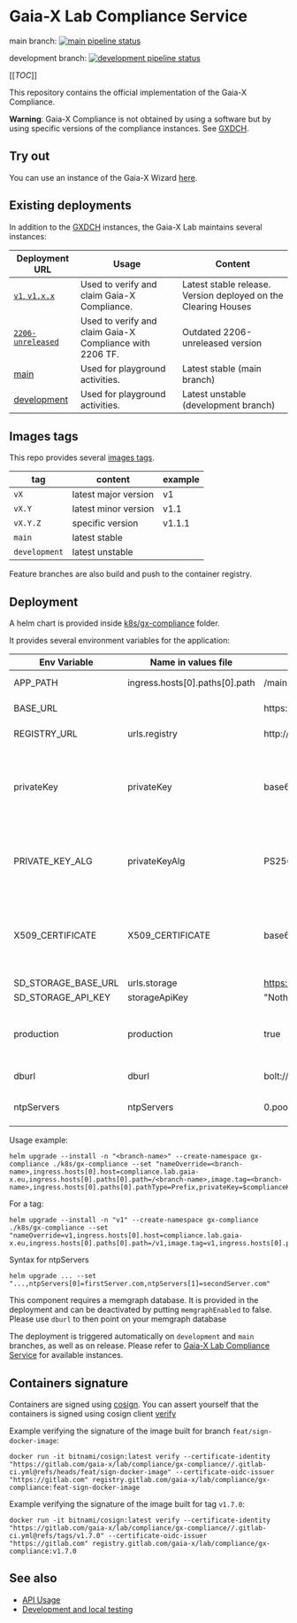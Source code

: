 # Gaia-X Lab Compliance Service

main
branch: [![main pipeline status](https://gitlab.com/gaia-x/lab/compliance/gx-compliance/badges/main/pipeline.svg)](https://gitlab.com/gaia-x/lab/compliance/gx-compliance/-/commits/main)

development
branch: [![development pipeline status](https://gitlab.com/gaia-x/lab/compliance/gx-compliance/badges/development/pipeline.svg)](https://gitlab.com/gaia-x/lab/compliance/gx-compliance/-/commits/development)

[[_TOC_]]

This repository contains the official implementation of the Gaia-X Compliance.

**Warning**: Gaia-X Compliance is not obtained by using a software but by using specific versions of the compliance
instances. See [GXDCH](https://gaia-x.eu/gxdch/).

## Try out

You can use an instance of the Gaia-X Wizard [here](https://wizard.lab.gaia-x.eu).

## Existing deployments

In addition to the [GXDCH](https://gaia-x.eu/gxdch/) instances, the Gaia-X Lab maintains several instances:

| Deployment URL                                                              | Usage                                                    | Content                                                        |
|-----------------------------------------------------------------------------|----------------------------------------------------------|----------------------------------------------------------------|
| [`v1`, `v1.x.x`](https://compliance.lab.gaia-x.eu/v1/docs/)                 | Used to verify and claim Gaia-X Compliance.              | Latest stable release. Version deployed on the Clearing Houses |
| [`2206-unreleased`](https://compliance.lab.gaia-x.eu/2206-unreleased/docs/) | Used to verify and claim Gaia-X Compliance with 2206 TF. | Outdated 2206-unreleased version                               |
| [main](https://compliance.lab.gaia-x.eu/main/docs/)                         | Used for playground activities.                          | Latest stable (main branch)                                    |
| [development](https://compliance.lab.gaia-x.eu/development/docs/)           | Used for playground activities.                          | Latest unstable (development branch)                           |

## Images tags

This repo provides
several [images tags](https://gitlab.com/gaia-x/lab/compliance/gx-compliance/container_registry/3036427).

| tag           | content              | example |
|---------------|----------------------|---------|
| `vX`          | latest major version | v1      |
| `vX.Y`        | latest minor version | v1.1    |
| `vX.Y.Z`      | specific version     | v1.1.1  |
| `main`        | latest stable        |         |
| `development` | latest unstable      |         |

Feature branches are also build and push to the container registry.

## Deployment

A helm chart is provided inside <a href="k8s/gx-compliance">k8s/gx-compliance</a> folder.

It provides several environment variables for the application:

| Env Variable        | Name in values file            | Default value                                                                                   | Note                                                                                                                                                                                |
|---------------------|--------------------------------|-------------------------------------------------------------------------------------------------|-------------------------------------------------------------------------------------------------------------------------------------------------------------------------------------|
| APP_PATH            | ingress.hosts[0].paths[0].path | /main                                                                                           | Deployment path of the application                                                                                                                                                  |
| BASE_URL            |                                | https://<ingress.hosts[0].host>/<ingress.hosts[0].paths[0].path>                                | URL of the deployed application                                                                                                                                                     |
| REGISTRY_URL        | urls.registry                  | http://<ingress.hosts[0].host>.replace("compliance","registry")/<ingress.hosts[0].path[0].path> | defaulted to same namespace registry                                                                                                                                                |
| privateKey          | privateKey                     | base64 value of "empty"                                                                         | This value is assigned automatically and contains the privateKey content. Stored in a secret in the cluster                                                                         |
| PRIVATE_KEY_ALG     | privateKeyAlg                  | PS256                                                                                           | the private key signature algorithm such as the ones described in the [`JsonWebSignature2020` library readme](https://gitlab.com/gaia-x/lab/json-web-signature-2020#key-algorithms) | This value is assigned automatically and contains the privateKeyAlg content. Stored in a secret in the cluster  |
| X509_CERTIFICATE    | X509_CERTIFICATE               | base64 value of "empty"                                                                         | This value is assigned automatically and contains the x509 certificate chain. Stored in a secret in the cluster                                                                     |
| SD_STORAGE_BASE_URL | urls.storage                   | https://example-storage.lab.gaia-x.eu                                                           |                                                                                                                                                                                     |
| SD_STORAGE_API_KEY  | storageApiKey                  | "Nothing"                                                                                       |                                                                                                                                                                                     |
| production          | production                     | true                                                                                            | Whether the component is deployed on production mode. Enables more checks                                                                                                           |
| dburl               | dburl                          | bolt://{{ include "gx-compliance.fullname" . \| trunc 50 \| trimSuffix "-"}}-memgraph:7687      | URL to connect to memgraph                                                                                                                                                          |
| ntpServers          | ntpServers                     | 0.pool.ntp.org,1.pool.ntp.org,2.pool.ntp.org,3.pool.ntp.org                                     | Array of NTP servers to call. Will be piped to toJson and quote                                                                                                                     |

Usage example:

```shell
helm upgrade --install -n "<branch-name>" --create-namespace gx-compliance ./k8s/gx-compliance --set "nameOverride=<branch-name>,ingress.hosts[0].host=compliance.lab.gaia-x.eu,ingress.hosts[0].paths[0].path=/<branch-name>,image.tag=<branch-name>,ingress.hosts[0].paths[0].pathType=Prefix,privateKey=$complianceKey,privateKeyAlg=$complianceKeyAlg,X509_CERTIFICATE=$complianceCert"
```

For a tag:

```shell
helm upgrade --install -n "v1" --create-namespace gx-compliance ./k8s/gx-compliance --set "nameOverride=v1,ingress.hosts[0].host=compliance.lab.gaia-x.eu,ingress.hosts[0].paths[0].path=/v1,image.tag=v1,ingress.hosts[0].paths[0].pathType=Prefix,privateKey=$complianceKey,privateKeyAlg=$complianceKeyAlg,X509_CERTIFICATE=$complianceCert"
```

Syntax for ntpServers
```shell
helm upgrade ... --set "...,ntpServers[0]=firstServer.com,ntpServers[1]=secondServer.com"
```

This component requires a memgraph database. It is provided in the deployment and can be deactivated by putting `memgraphEnabled` to false. Please use `dburl` to then point on your memgraph database

The deployment is triggered automatically on `development` and `main` branches, as well as on release. Please refer
to [Gaia-X Lab Compliance Service](#gaia-x-lab-compliance-service) for available instances.

## Containers signature

Containers are signed using [cosign](https://docs.gitlab.com/ee/ci/yaml/signing_examples.html). You can assert yourself that the containers is signed using cosign client [verify](https://docs.gitlab.com/ee/ci/yaml/signing_examples.html#container-images-1)

Example verifying the signature of the image built for branch `feat/sign-docker-image`:
```shell
docker run -it bitnami/cosign:latest verify --certificate-identity "https://gitlab.com/gaia-x/lab/compliance/gx-compliance//.gitlab-ci.yml@refs/heads/feat/sign-docker-image" --certificate-oidc-issuer "https://gitlab.com" registry.gitlab.com/gaia-x/lab/compliance/gx-compliance:feat-sign-docker-image
```
Example verifying the signature of the image built for tag `v1.7.0`:
```shell
docker run -it bitnami/cosign:latest verify --certificate-identity "https://gitlab.com/gaia-x/lab/compliance/gx-compliance//.gitlab-ci.yml@refs/tags/v1.7.0" --certificate-oidc-issuer "https://gitlab.com" registry.gitlab.com/gaia-x/lab/compliance/gx-compliance:v1.7.0
```

## See also

- [API Usage](./README-api.md)
- [Development and local testing](./README-developer.md)
